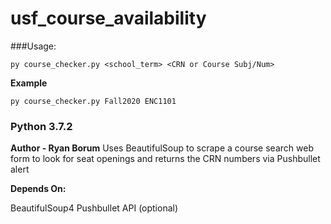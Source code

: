 # usf_course_availability

###Usage:
```
py course_checker.py <school_term> <CRN or Course Subj/Num>
```
**Example**
```
py course_checker.py Fall2020 ENC1101
```


### Python 3.7.2

**Author - Ryan Borum**
Uses BeautifulSoup to scrape a course search web form to look for seat openings and returns the CRN numbers via Pushbullet alert

**Depends On:**

BeautifulSoup4
Pushbullet API (optional)
